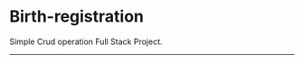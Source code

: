 # Birth-registration
Simple Crud operation Full Stack Project.

------------------------------------------------


